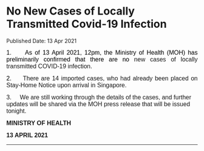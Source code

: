 <html>
    <meta http-equiv="Content-Type" content="text/html; charset=utf-8"/>
    <meta charset="utf-8"/>
    <title>No New Cases of Locally Transmitted Covid-19 Infection</title>
    <body><h1>No New Cases of Locally Transmitted Covid-19 Infection</h1>
    <p>Published Date: 13 Apr 2021</p> <p style="text-align: justify;"><span style="font-size: 16px; font-family: Arial;"><span><span><span style="color: black;">1.&nbsp; &nbsp; &nbsp;As of 13 April 2021, 12pm, </span></span></span></span><span style="font-size: 16px; font-family: Arial;"><span><span><span style="color: black;">the Ministry of Health (MOH) has preliminarily confirmed that there are no </span></span></span></span><span style="font-size: 16px; font-family: Arial;"><span><span>new cases of locally transmitted COVID-19 infection.</span></span></span><span style="font-size: 16px; font-family: Arial;"><span><span> </span></span></span></p> <p style="text-align: justify;"><span style="font-size: 16px; font-family: Arial;"><span><span style="color: black;">2.&nbsp; &nbsp; &nbsp;</span></span></span><span style="text-align: left; font-size: 16px; font-family: Arial;">There are 14 imported cases, who had already been placed on Stay-Home Notice upon arrival in Singapore</span><span style="text-align: left; font-size: 16px; font-family: Arial;">.</span></p><p><p><span style="font-size: 16px; font-family: Arial;">3.&nbsp; &nbsp; &nbsp;</span><span style="font-family: Arial; font-size: 16px;">We are still working through the details of the cases, and further updates will be shared via the MOH press release that will be issued tonight.</span><span style="font-family: Arial; font-size: 16px; text-align: justify;"></span></p></p> <div style="padding: 0cm 0cm 1pt; border-top: none; border-right: none; border-bottom-width: 1pt; border-bottom-style: solid; border-left: none;"> <p style="padding: 0cm; border: none;"><span style="font-size: 16px; font-family: Arial;"><strong>MINISTRY OF HEALTH</strong></span></p> <p style="padding: 0cm; border: none;"><span style="font-size: 16px; font-family: Arial;"><strong>13 APRIL 2021</strong></span></p> </div></body>
</html>
